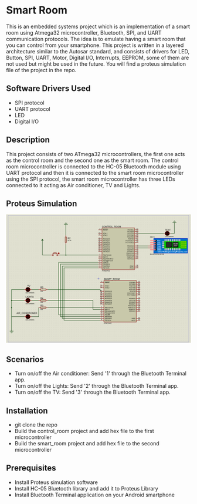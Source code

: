# Smart Room 

This is an embedded systems project which is an implementation of a smart room using Atmega32 microcontroller, Bluetooth, SPI, and UART  communication protocols. The idea is to emulate having a smart room that you can control from your smartphone. This project is written in a layered architecture similar to the Autosar standard, and consists of drivers for LED, Button, SPI, UART, Motor, Digital I/O, Interrupts, EEPROM, some of them are not used but might be used in the future. You will find a proteus simulation file of the project in the repo.



## Software Drivers Used
- SPI protocol
- UART protocol
- LED
- Digital I/O


## Description
This project consists of two ATmega32 microcontrollers, the first one acts as the control room and the second one as the smart room. The control room microcontroller is connected to the HC-05 Bluetooth module using UART protocol and then it is connected to the smart room microcontroller using the SPI protocol, the smart room microcontroller has three LEDs connected to it acting as Air conditioner, TV and Lights.

## Proteus Simulation
![](https://github.com/MohamedAboushnief/Smart_Room/blob/main/Sim.PNG)

## Scenarios
- Turn on/off the Air conditioner:  Send '1' through the Bluetooth Terminal app. 
- Turn on/off the Lights: Send '2' through the Bluetooth Terminal app. 
- Turn on/off the TV: Send '3' through the Bluetooth Terminal app. 


## Installation

- git clone the repo
- Build the control_room project and add hex file to the first microcontroller
- Build the smart_room project and add hex file to the second microcontroller

## Prerequisites
- Install Proteus simulation software
- Install HC-05 Bluetooth library and add it to Proteus Library
- Install Bluetooth Terminal application on your Android smartphone




